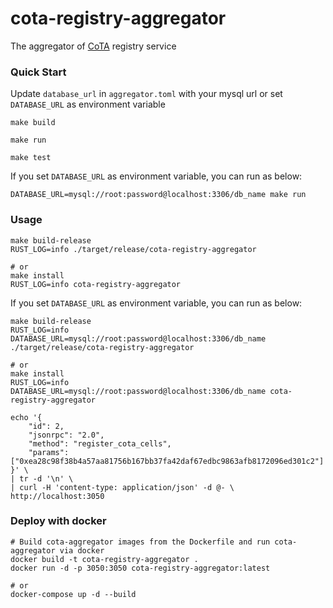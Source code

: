 # cota-registry-aggregator

The aggregator of [CoTA](https://talk.nervos.org/t/rfc-cota-a-compact-token-aggregator-standard-for-extremely-low-cost-nfts-and-fts/6338) registry service

### Quick Start

Update `database_url` in `aggregator.toml` with your mysql url or set `DATABASE_URL` as environment variable

```shell
make build

make run

make test
```

If you set `DATABASE_URL` as environment variable, you can run as below:

```shell
DATABASE_URL=mysql://root:password@localhost:3306/db_name make run
```

### Usage

```shell
make build-release
RUST_LOG=info ./target/release/cota-registry-aggregator

# or
make install
RUST_LOG=info cota-registry-aggregator
```

If you set `DATABASE_URL` as environment variable, you can run as below:

```shell
make build-release
RUST_LOG=info DATABASE_URL=mysql://root:password@localhost:3306/db_name ./target/release/cota-registry-aggregator

# or
make install
RUST_LOG=info DATABASE_URL=mysql://root:password@localhost:3306/db_name cota-registry-aggregator
```

```shell
echo '{
    "id": 2,
    "jsonrpc": "2.0",
    "method": "register_cota_cells",
    "params": ["0xea28c98f38b4a57aa81756b167bb37fa42daf67edbc9863afb8172096ed301c2"]
}' \
| tr -d '\n' \
| curl -H 'content-type: application/json' -d @- \
http://localhost:3050
```

### Deploy with docker

```shell
# Build cota-aggregator images from the Dockerfile and run cota-aggregator via docker
docker build -t cota-registry-aggregator .
docker run -d -p 3050:3050 cota-registry-aggregator:latest

# or
docker-compose up -d --build
```